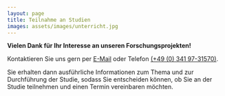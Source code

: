 ```yaml
---
layout: page
title: Teilnahme an Studien
images: assets/images/unterricht.jpg
---
```


<p><b>Vielen Dank für Ihr Interesse an unseren Forschungsprojekten!</b></p>
<p>Kontaktieren Sie uns gern per <a href="mailto:empschul_hiwi@uni-leipzig.de">E-Mail</a> oder Telefon <a href="tel:+4903419731570">(+49 (0) 341 97-31570)</a>.</p> 
<p>Sie erhalten dann ausführliche Informationen zum Thema und zur Durchführung der Studie, sodass Sie entscheiden können, ob Sie an der Studie teilnehmen und einen Termin vereinbaren möchten.</p>


